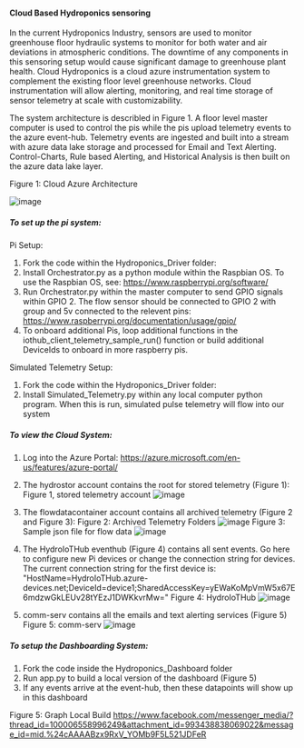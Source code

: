 #### Cloud Based Hydroponics sensoring

In the current Hydroponics Industry, sensors are used to monitor greenhouse floor hydraulic systems to monitor for both water and air deviations in atmospheric conditions. The downtime of any components in this sensoring setup would cause significant damage to greenhouse plant health. Cloud Hydroponics is a cloud azure instrumentation system to complement the existing floor level greenhouse networks. Cloud instrumentation will allow alerting, monitoring, and real time storage of sensor telemetry at scale with customizability.

The system architecture is describled in Figure 1. A floor level master computer is used to control the pis while the pis upload telemetry events to the azure event-hub. Telemetry events are ingested and built into a stream with azure data lake storage and processed for Email and Text Alerting. Control-Charts, Rule based Alerting, and Historical Analysis is then built on the azure data lake layer.

Figure 1: Cloud Azure Architecture

![image](https://user-images.githubusercontent.com/84352976/119286126-7be7bb80-bbf8-11eb-8b6b-cc7f12720f0a.png)

##### To set up the pi system:

Pi Setup:

1. Fork the code within the Hydroponics_Driver folder: 
2. Install Orchestrator.py as a python module within the Raspbian OS. To use the Raspbian OS, see: https://www.raspberrypi.org/software/ 
3. Run Orchestrator.py within the master computer to send GPIO signals within GPIO 2. The flow sensor should be connected to GPIO 2 with group and 5v connected to the relevent pins: https://www.raspberrypi.org/documentation/usage/gpio/
4. To onboard additional Pis, loop additional functions in the iothub_client_telemetry_sample_run() function or build additional DeviceIds to onboard in more raspberry pis.
  
Simulated Telemetry Setup:

1. Fork the code within the Hydroponics_Driver folder: 
2. Install Simulated_Telemetry.py within any local computer python program. When this is run, simulated pulse telemetry will flow into our system

##### To view the Cloud System:

1. Log into the Azure Portal: https://azure.microsoft.com/en-us/features/azure-portal/
2. The hydrostor account contains the root for stored telemetry (Figure 1):
Figure 1, stored telemetry account
![image](https://user-images.githubusercontent.com/84352976/119286880-30cea800-bbfa-11eb-99b6-5a16a6eaa7b5.png)

3. The flowdatacontainer account contains all archived telemetry (Figure 2 and Figure 3):
Figure 2: Archived Telemetry Folders
![image](https://user-images.githubusercontent.com/84352976/119287003-712e2600-bbfa-11eb-80d0-5f72538eb08f.png)
Figure 3: Sample json file for flow data
![image](https://user-images.githubusercontent.com/84352976/119287091-9de23d80-bbfa-11eb-93f1-5ba6eaa8084e.png)

4. The HydroIoTHub eventhub (Figure 4) contains all sent events. Go here to configure new Pi devices or change the connection string for devices. The current connection string for the first device is: "HostName=HydroIoTHub.azure-devices.net;DeviceId=device1;SharedAccessKey=yEWaKoMpVmW5x67E6mdzwGkLEUv28tYEzJ1DWKkvrMw="
Figure 4: HydroIoTHub
![image](https://user-images.githubusercontent.com/84352976/119287167-c702ce00-bbfa-11eb-8de0-47991c9f576a.png)

5. comm-serv contains all the emails and text alerting services (Figure 5)
Figure 5: comm-serv
![image](https://user-images.githubusercontent.com/84352976/119289087-c5d3a000-bbfe-11eb-93c4-2459a40b9d6c.png)


##### To setup the Dashboarding System:

1. Fork the code inside the Hydroponics_Dashboard folder
2. Run app.py to build a local version of the dashboard (Figure 5)
3. If any events arrive at the event-hub, then these datapoints will show up in this dashboard

Figure 5: Graph Local Build
https://www.facebook.com/messenger_media/?thread_id=100006558996249&attachment_id=993438838069022&message_id=mid.%24cAAAABzx9RxV_YOMb9F5L521JDFeR







